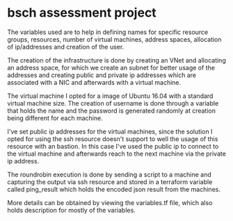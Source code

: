 # bsch assessment project

The variables used are to help in defining names for specific resource groups, resources, number of virtual machines, address spaces, allocation of ip/addresses and creation of the user.


The creation of the infrastructure is done by creating an VNet and allocating an address space, for which we create an subnet for better usage of the addresses and creating public and private ip addresses which are associated with a NIC and afterwards with a virtual machine.

The virtual machine I opted for a image of Ubuntu 16.04 with a standard virtual machine size. The creation of username is done through a variable that holds the name and the password is generated randomly at creation being different for each machine.

I've set public ip addresses for the virtual machines, since the solution I opted for using the ssh resource doesn't support to well the usage of this resource with an bastion. In this case I've used the public ip to connect to the virtual machine and afterwards reach to the next machine via the private ip address.

The roundrobin execution is done by sending a script to a machine and capturing the output via ssh resource and stored in a terraform variable called ping_result which holds the encoded json result from the machines.


More details can be obtained by viewing the variables.tf file, which also holds description for mostly of the variables.
